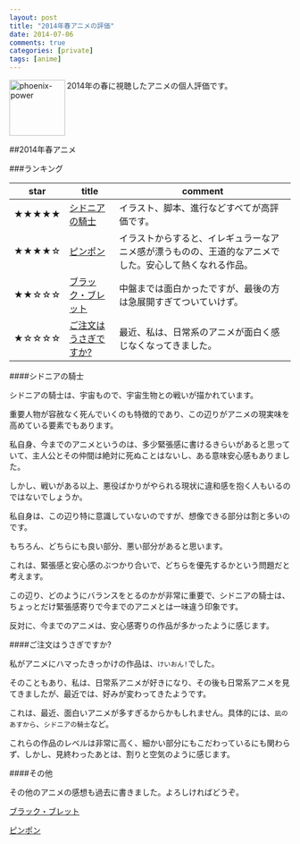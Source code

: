 ```yaml
---
layout: post
title: "2014年春アニメの評価"
date: 2014-07-06
comments: true
categories: [private]
tags: [anime]
---
```



<img src="{{ root_url }}/images/more.png" alt="phoenix-power" align="left" width="100" height="100">2014年の春に視聴したアニメの個人評価です。<!--more--><br clear="all">

##2014年春アニメ

###ランキング

| star | title | comment |
| --- | --- | --- |
| ★★★★★ | [シドニアの騎士](http://www.knightsofsidonia.com/top.html) | イラスト、脚本、進行などすべてが高評価です。
| ★★★★☆ | [ピンポン](http://www.pingpong-anime.tv/) | イラストからすると、イレギュラーなアニメ感が漂うものの、王道的なアニメでした。安心して熱くなれる作品。
| ★★☆☆☆ | [ブラック・ブレット](http://www.black-bullet.net/) | 中盤までは面白かったですが、最後の方は急展開すぎてついていけず。
| ★☆☆☆☆ | [ご注文はうさぎですか?](http://www.gochiusa.com/) | 最近、私は、日常系のアニメが面白く感じなくなってきました。

####シドニアの騎士

シドニアの騎士は、宇宙もので、宇宙生物との戦いが描かれています。

重要人物が容赦なく死んでいくのも特徴的であり、この辺りがアニメの現実味を高めている要素でもあります。

私自身、今までのアニメというのは、多少緊張感に書けるきらいがあると思っていて、主人公とその仲間は絶対に死ぬことはないし、ある意味安心感もありました。

しかし、戦いがある以上、悪役ばかりがやられる現状に違和感を抱く人もいるのではないでしょうか。

私自身は、この辺り特に意識していないのですが、想像できる部分は割と多いのです。

もちろん、どちらにも良い部分、悪い部分があると思います。

これは、緊張感と安心感のぶつかり合いで、どちらを優先するかという問題だと考えます。

この辺り、どのようにバランスをとるのかが非常に重要で、シドニアの騎士は、ちょっとだけ緊張感寄りで今までのアニメとは一味違う印象です。

反対に、今までのアニメは、安心感寄りの作品が多かったように感じます。

####ご注文はうさぎですか?

私がアニメにハマったきっかけの作品は、`けいおん!`でした。

そのこともあり、私は、日常系アニメが好きになり、その後も日常系アニメを見てきましたが、最近では、好みが変わってきたようです。

これは、最近、面白いアニメが多すぎるからかもしれません。具体的には、`凪のあすから`、`シドニアの騎士`など。

これらの作品のレベルは非常に高く、細かい部分にもこだわっているにも関わらず、しかし、見終わったあとは、割りと空気のように感じます。

####その他

その他のアニメの感想も過去に書きました。よろしければどうぞ。

[ブラック・ブレット](http://syui.github.io/blog/2014/07/05/anime-black-bread/)

[ピンポン](http://syui.github.io/blog/2014/07/06/anime-pingpong-str)

